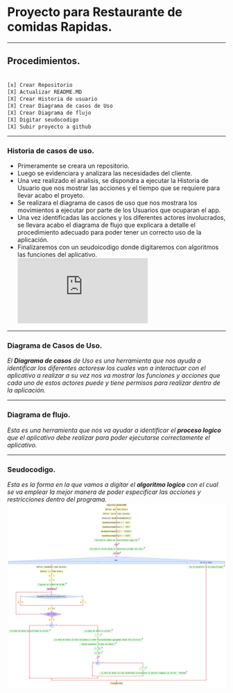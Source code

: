 # Proyecto para Restaurante de comidas Rapidas.

---

## Procedimientos.

<pre><code>
[x] Crear Repositorio
[X] Actualizar README.MD
[X] Crear Historia de usuario
[X] Crear Diagrama de casos de Uso
[X] Crear Diagrama de flujo
[X] Digitar seudocodigo
[X] Subir proyecto a github
</code></pre>

---

### Historia de casos de uso.
- Primeramente se creara un repositorio.
- Luego se evidenciara y analizara las necesidades del cliente.
- Una vez realizado el analisis, se dispondra a ejecutar la Historia de Usuario que nos mostrar las acciones y el tiempo que se requiere para llevar acabo el proyeto.
- Se realizara el diagrama de casos de uso que nos mostrara los movimientos a ejecutar por parte de los Usuarios que ocuparan el app.
- Una vez identificadas las acciones y los diferentes actores involucrados, se llevara acabo el diagrama de flujo que explicara a detalle el procedimiento adecuado para poder tener un correcto uso de la aplicación.
- Finalizaremos con un seudoicodigo donde digitaremos con algoritmos las funciones del aplicativo.
![](https://github.com/Yancort/EstructuraActI/blob/main/Caso%20de%20Uso.pdf)
---

### Diagrama de Casos de Uso.
*El **Diagrama de casos** de Uso es una herramienta que nos ayuda a identificar los diferentes actoresw los cuales van a interactuar con el aplicativo a realizar a su vez nos va mostrar las funciones y acciones que cada uno de estos actores puede y tiene permisos para realizar dentro de la aplicación.*

---

### Diagrama de flujo.
*Esta es una herramienta que nos va ayudar a identificar el **proceso logico** que el aplicativo debe realizar para poder ejecutarse correctamente el aplicativo.*

---

### Seudocodigo.

*Esta es la forma en la que vamos a digitar el **algoritmo logico** con el cual se va emplear la mejor manera de poder especificar las acciones y restricciones dentro del programa.*
![](https://github.com/Yancort/EstructuraActI/blob/main/Pseudocodigo.png)
